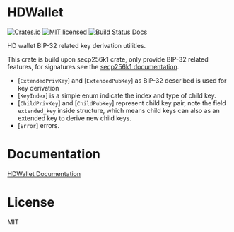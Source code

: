 # HDWallet
[![Crates.io](https://img.shields.io/crates/v/hdwallet.svg)](https://crates.io/crates/hdwallet)
[![MIT licensed](https://img.shields.io/badge/license-MIT-blue.svg)](LICENSE)
[![Build Status](https://travis-ci.org/jjyr/hdwallet.svg?branch=master)](https://travis-ci.org/jjyr/hdwallet)
[Docs](https://docs.rs/hdwallet)

HD wallet BIP-32 related key derivation utilities.

This crate is build upon secp256k1 crate, only provide BIP-32 related features, for signatures
see the [secp256k1 documentation](https://docs.rs/secp256k1).

* [`ExtendedPrivKey`] and [`ExtendedPubKey`] as BIP-32 described is used for key derivation
* [`KeyIndex`] is a simple enum indicate the index and type of child key.
* [`ChildPrivKey`] and [`ChildPubKey`] represent child key pair, note the field `extended_key`
inside structure, which means child keys can also as an extended key to derive new child keys.
* [`Error`] errors.

# Documentation

[HDWallet Documentation](https://docs.rs/hdwallet)

# License

MIT

